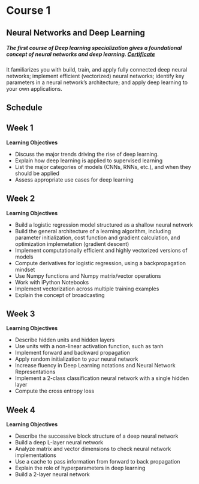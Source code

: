 # Course 1
## Neural Networks and Deep Learning

##### The first course of Deep learning specialization gives a foundational concept of neural networks and deep learning. [Certificate](https://coursera.org/share/bee3ce545eefe6b076acacfbaec04cbf)

It familiarizes you with build, train, and apply fully connected deep neural networks; implement efficient (vectorized) neural networks; identify key parameters in a neural network’s architecture; and apply deep learning to your own applications.

## Schedule
## Week 1
**Learning Objectives**
- Discuss the major trends driving the rise of deep learning.
- Explain how deep learning is applied to supervised learning
- List the major categories of models (CNNs, RNNs, etc.), and when they should be applied
- Assess appropriate use cases for deep learning

## Week 2
**Learning Objectives**
- Build a logistic regression model structured as a shallow neural network
- Build the general architecture of a learning algorithm, including parameter initialization, cost function and gradient calculation, and optimization implemetation (gradient descent)
- Implement computationally efficient and highly vectorized versions of models
- Compute derivatives for logistic regression, using a backpropagation mindset
- Use Numpy functions and Numpy matrix/vector operations
- Work with iPython Notebooks
- Implement vectorization across multiple training examples
- Explain the concept of broadcasting

## Week 3
**Learning Objectives**
- Describe hidden units and hidden layers
- Use units with a non-linear activation function, such as tanh
- Implement forward and backward propagation
- Apply random initialization to your neural network
- Increase fluency in Deep Learning notations and Neural Network Representations
- Implement a 2-class classification neural network with a single hidden layer
- Compute the cross entropy loss

## Week 4
**Learning Objectives**
- Describe the successive block structure of a deep neural network
- Build a deep L-layer neural network
- Analyze matrix and vector dimensions to check neural network implementations
- Use a cache to pass information from forward to back propagation
- Explain the role of hyperparameters in deep learning
- Build a 2-layer neural network
